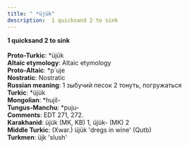 ```yaml
---
title: " *üjük"
description:  1 quicksand 2 to sink
---
```

<strong> 1 quicksand 2 to sink</strong><br><br>
<strong>Proto-Turkic</strong>:  *üjük<br>
<strong>Altaic etymology</strong>:  Altaic etymology<br>
<strong> Proto-Altaic</strong>:  *p`uje<br>
<strong>Nostratic</strong>:  Nostratic<br>
<strong>Russian meaning</strong>:  1 зыбучий песок 2 тонуть, погружаться<br>
<strong>Turkic</strong>:  *üjük<br>
<strong>Mongolian</strong>:  *hujil-<br>
<strong>Tungus-Manchu</strong>:  *puju-<br>
<strong>Comments</strong>:  EDT 271, 272.<br>
<strong>Karakhanid</strong>:  üjük (MK, KB) 1, üjük- (MK) 2<br>
<strong>Middle Turkic</strong>:  (Xwar.) üjük 'dregs in wine' (Qutb)<br>
<strong>Turkmen</strong>:  üjk 'slush'<br>


